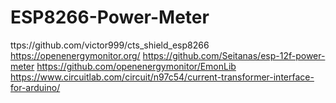 # ESP8266-Power-Meter
ttps://github.com/victor999/cts_shield_esp8266
https://openenergymonitor.org/
https://github.com/Seitanas/esp-12f-power-meter
https://github.com/openenergymonitor/EmonLib
https://www.circuitlab.com/circuit/n97c54/current-transformer-interface-for-arduino/
